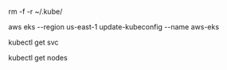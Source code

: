 rm -f -r ~/.kube/

aws eks --region us-east-1 update-kubeconfig --name aws-eks

kubectl get svc

kubectl get nodes


